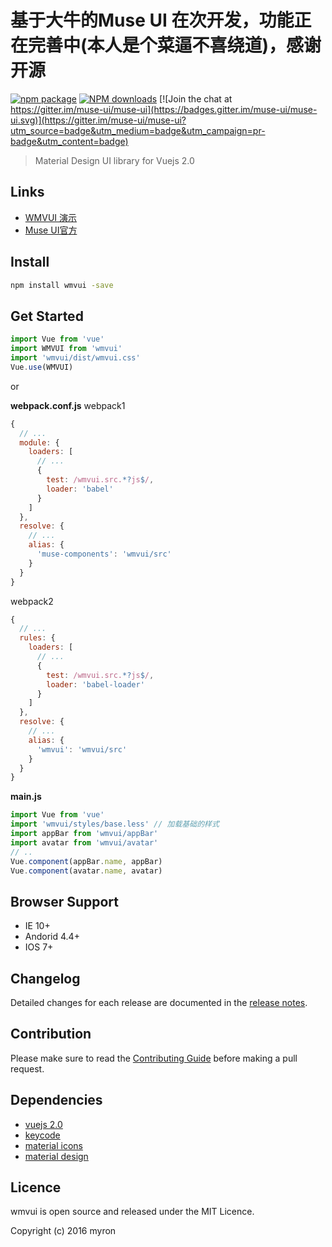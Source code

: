 # 基于大牛的Muse UI 在次开发，功能正在完善中(本人是个菜逼不喜绕道)，感谢开源
[![npm package](https://img.shields.io/npm/v/muse-ui.svg)](https://www.npmjs.org/package/muse-ui)
[![NPM downloads](http://img.shields.io/npm/dm/muse-ui.svg)](https://npmjs.org/package/muse-ui)
[![Join the chat at https://gitter.im/muse-ui/muse-ui](https://badges.gitter.im/muse-ui/muse-ui.svg)](https://gitter.im/muse-ui/muse-ui?utm_source=badge&utm_medium=badge&utm_campaign=pr-badge&utm_content=badge)

> Material Design UI library for Vuejs 2.0

## Links

* [WMVUI 演示](http://wm.wuhao.in/wmvui)
* [Muse UI官方](https://www.muse-ui.org/#/install)

## Install

```bash
npm install wmvui -save
```

## Get Started

```javascript
import Vue from 'vue'
import WMVUI from 'wmvui'
import 'wmvui/dist/wmvui.css'
Vue.use(WMVUI)
```

or

**webpack.conf.js** webpack1

```javascript
{
  // ...
  module: {
    loaders: [
      // ...
      {
        test: /wmvui.src.*?js$/,
        loader: 'babel'
      }
    ]
  },
  resolve: {
    // ...
    alias: {
      'muse-components': 'wmvui/src'
    }
  }
}
```

webpack2

```javascript
{
  // ...
  rules: {
    loaders: [
      // ...
      {
        test: /wmvui.src.*?js$/,
        loader: 'babel-loader'
      }
    ]
  },
  resolve: {
    // ...
    alias: {
      'wmvui': 'wmvui/src'
    }
  }
}
```

**main.js**

```javascript
import Vue from 'vue'
import 'wmvui/styles/base.less' // 加载基础的样式
import appBar from 'wmvui/appBar'
import avatar from 'wmvui/avatar'
// ..
Vue.component(appBar.name, appBar)
Vue.component(avatar.name, avatar)
```


## Browser Support

* IE 10+
* Andorid 4.4+
* IOS 7+

## Changelog

Detailed changes for each release are documented in the [release notes](https://museui.github.io/#/changeLog).

## Contribution

Please make sure to read the [Contributing Guide](https://museui.github.io/#/contributing) before making a pull request.

## Dependencies

* [vuejs 2.0](https://vuejs.org/)
* [keycode](https://github.com/timoxley/keycode)
* [material icons](https://fonts.googleapis.com/icon?family=Material+Icons)
* [material design](https://material.google.com)

## Licence

wmvui is open source and released under the MIT Licence.

Copyright (c) 2016 myron
